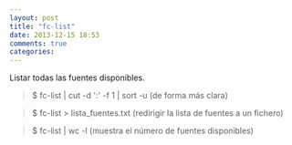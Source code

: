 ```yaml
---
layout: post
title: "fc-list"
date: 2013-12-15 18:53
comments: true
categories: 
---
```

Listar todas las fuentes disponibles.

>$ fc-list | cut -d ':' -f 1 | sort -u  (de forma más clara)

>$ fc-list > lista_fuentes.txt   (redirigir la lista de fuentes a un fichero) 

>$ fc-list | wc -l  (muestra el número de fuentes disponibles)

